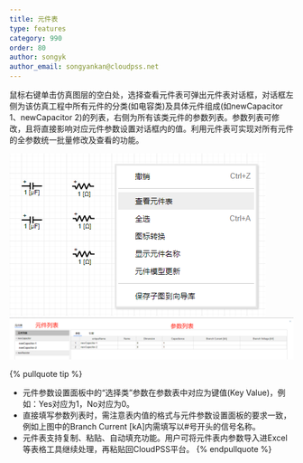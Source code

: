 ```yaml
---
title: 元件表
type: features
category: 990
order: 80
author: songyk
author_email: songyankan@cloudpss.net
---
```


鼠标右键单击仿真图层的空白处，选择查看元件表可弹出元件表对话框，对话框左侧为该仿真工程中所有元件的分类(如电容类)及具体元件组成(如newCapacitor 1、newCapacitor 2)的列表，右侧为所有该类元件的参数列表。参数列表可修改，且将直接影响对应元件参数设置对话框内的值。利用元件表可实现对所有元件的全参数统一批量修改及查看的功能。

![元件列表](ComponentTable/Y1.png "查看元件表选项")
![元件列表](ComponentTable/Y2.png "元件表页面")

{% pullquote tip %}
+ 元件参数设置面板中的“选择类”参数在参数表中对应为键值(Key Value)，例如：Yes对应为1，No对应为0。
+ 直接填写参数列表时，需注意表内值的格式与元件参数设置面板的要求一致，例如上图中的Branch Current [kA]内需填写以#号开头的信号名称。
+ 元件表支持复制、粘贴、自动填充功能。用户可将元件表内参数导入进Excel等表格工具继续处理，再粘贴回CloudPSS平台。
{% endpullquote %}